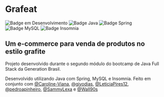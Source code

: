 # Grafeat

![Badge em Desenvolvimento](http://img.shields.io/static/v1?label=STATUS&message=EM%20DESENVOLVIMENTO&color=GREEN&style=flat-square)
![Badge Java](http://img.shields.io/static/v1?label=JAVA&message=v11&color=blue&style=flat-square)
![Badge Spring](http://img.shields.io/static/v1?label=SPRING&message=v2.7.9&color=blue&style=flat-square)
![Badge MySQL](http://img.shields.io/static/v1?label=MYSQL&message=v8.0.28&color=blue&style=flat-square)
![Badge Insomnia](http://img.shields.io/static/v1?label=INSOMNIA&message=v2023.1.0&color=blue&style=flat-square)

## Um e-commerce para venda de produtos no estilo grafite

Projeto desenvolvido durante o segundo módulo do bootcamp de Java Full Stack da Generation Brasil.

Desenvolvido utilizando Java com Spring, MySQL e Insomnia. Feito em conjunto com [@Caroline-Viana](https://github.com/Caroline-Viana), [@giyodias](https://github.com/giyodias), [@LeticiaPires12](https://github.com/LeticiaPires12), [@pedroapinheiro](https://github.com/pedroapinheiro), [@SammyLexa](https://github.com/SammyLexa) e [@Wall90s](https://github.com/Wall90s)
